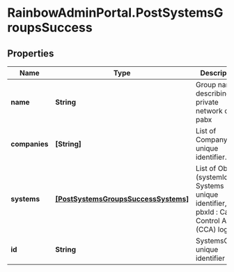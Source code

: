 # RainbowAdminPortal.PostSystemsGroupsSuccess

## Properties

Name | Type | Description | Notes
------------ | ------------- | ------------- | -------------
**name** | **String** | Group name describing a private network of pabx | 
**companies** | **[String]** | List of Company unique identifier. | 
**systems** | [**[PostSystemsGroupsSuccessSystems]**](PostSystemsGroupsSuccessSystems.md) | List of Objects (systemId : Systems unique identifier, pbxId : Call Control Agent (CCA) login) | 
**id** | **String** | SystemsGroup unique identifier | 


